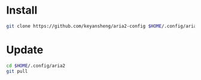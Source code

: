# Install

```bash
git clone https://github.com/keyansheng/aria2-config $HOME/.config/aria2
```

# Update

```bash
cd $HOME/.config/aria2
git pull
```
